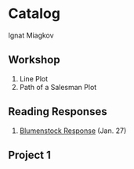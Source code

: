# Catalog

Ignat Miagkov 

## Workshop

1. Line Plot
2. Path of a Salesman Plot

## Reading Responses

1. [Blumenstock Response](https://github.com/ignatius525/workshop/blob/master/blumenstock.md) (Jan. 27)

## Project 1
